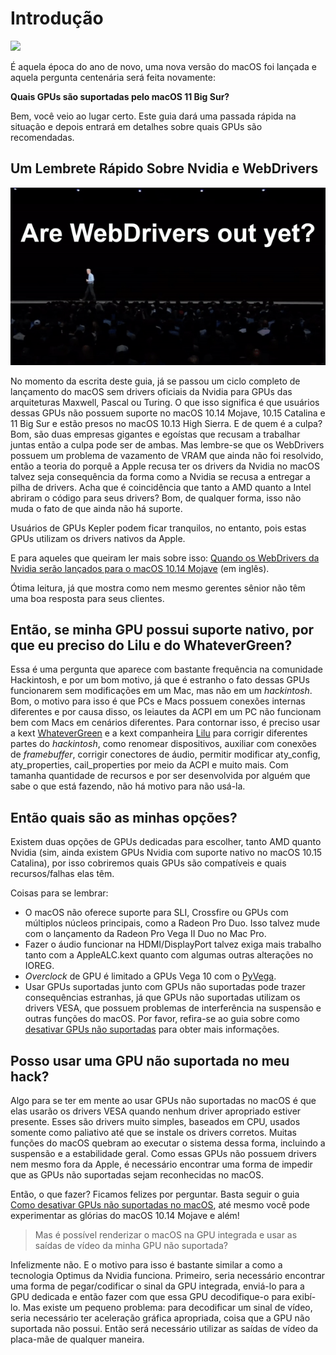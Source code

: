 # Introdução

![](logo.png)

É aquela época do ano de novo, uma nova versão do macOS foi lançada e aquela pergunta centenária será feita novamente:

**Quais GPUs são suportadas pelo macOS 11 Big Sur?**

Bem, você veio ao lugar certo. Este guia dará uma passada rápida na situação e depois entrará em detalhes sobre quais GPUs são recomendadas.

## Um Lembrete Rápido Sobre Nvidia e WebDrivers

![WebDrivers](WebDrivers.gif)

No momento da escrita deste guia, já se passou um ciclo completo de lançamento do macOS sem drivers oficiais da Nvidia para GPUs das arquiteturas Maxwell, Pascal ou Turing. O que isso significa é que usuários dessas GPUs não possuem suporte no macOS 10.14 Mojave, 10.15 Catalina e 11 Big Sur e estão presos no macOS 10.13 High Sierra. E de quem é a culpa? Bom, são duas empresas gigantes e egoístas que recusam a trabalhar juntas então a culpa pode ser de ambas. Mas lembre-se que os WebDrivers possuem um problema de vazamento de VRAM que ainda não foi resolvido, então a teoria do porquê a Apple recusa ter os drivers da Nvidia no macOS talvez seja consequência da forma como a Nvidia se recusa a entregar a pilha de drivers. Acha que é coincidência que tanto a AMD quanto a Intel abriram o código para seus drivers? Bom, de qualquer forma, isso não muda o fato de que ainda não há suporte.

Usuários de GPUs Kepler podem ficar tranquilos, no entanto, pois estas GPUs utilizam os drivers nativos da Apple.

E para aqueles que queiram ler mais sobre isso: [Quando os WebDrivers da Nvidia serão lançados para o macOS 10.14 Mojave](https://devtalk.nvidia.com/default/topic/1042520/drivers/-when-will-the-nvidia-web-drivers-be-released-for-macos-mojave-10-14-/post/5358999/#5358999) (em inglês).

Ótima leitura, já que mostra como nem mesmo gerentes sênior não têm uma boa resposta para seus clientes.

## Então, se minha GPU possui suporte nativo, por que eu preciso do Lilu e do WhateverGreen?

Essa é uma pergunta que aparece com bastante frequência na comunidade Hackintosh, e por um bom motivo, já que é estranho o fato dessas GPUs funcionarem sem modificações em um Mac, mas não em um *hackintosh*. Bom, o motivo para isso é que PCs e Macs possuem conexões internas diferentes e por causa disso, os leiautes da ACPI em um PC não funcionam bem com Macs em cenários diferentes. Para contornar isso, é preciso usar a kext [WhateverGreen](https://github.com/acidanthera/WhateverGreen/releases) e a kext companheira [Lilu](https://github.com/acidanthera/Lilu/releases) para corrigir diferentes partes do *hackintosh*, como renomear dispositivos, auxiliar com conexões de *framebuffer*, corrigir conectores de áudio, permitir modificar aty\_config, aty\_properties, cail\_properties por meio da ACPI e muito mais. Com tamanha quantidade de recursos e por ser desenvolvida por alguém que sabe o que está fazendo, não há motivo para não usá-la.

## Então quais são as minhas opções?

Existem duas opções de GPUs dedicadas para escolher, tanto AMD quanto Nvidia (sim, ainda existem GPUs Nvidia com suporte nativo no macOS 10.15 Catalina), por isso cobriremos quais GPUs são compatíveis e quais recursos/falhas elas têm.

Coisas para se lembrar:

* O macOS não oferece suporte para SLI, Crossfire ou GPUs com múltiplos núcleos principais, como a Radeon Pro Duo. Isso talvez mude com o lançamento da Radeon Pro Vega II Duo no Mac Pro.
* Fazer o áudio funcionar na HDMI/DisplayPort talvez exiga mais trabalho tanto com a AppleALC.kext quanto com algumas outras alterações no IOREG.
* *Overclock* de GPU é limitado a GPUs Vega 10 com o [PyVega](https://github.com/corpnewt/PyVega).
* Usar GPUs suportadas junto com GPUs não suportadas pode trazer consequências estranhas, já que GPUs não suportadas utilizam os drivers VESA, que possuem problemas de interferência na suspensão e outras funções do macOS. Por favor, refira-se ao guia sobre como [desativar GPUs não suportadas](https://deomkds.github.io/OpenCore-Install-Guide/extras/spoof.html) para obter mais informações.

## Posso usar uma GPU não suportada no meu hack?

Algo para se ter em mente ao usar GPUs não suportadas no macOS é que elas usarão os drivers VESA quando nenhum driver apropriado estiver presente. Esses são drivers muito simples, baseados em CPU, usados somente como paliativo até que se instale os drivers corretos. Muitas funções do macOS quebram ao executar o sistema dessa forma, incluindo a suspensão e a estabilidade geral. Como essas GPUs não possuem drivers nem mesmo fora da Apple, é necessário encontrar uma forma de impedir que as GPUs não suportadas sejam reconhecidas no macOS.

Então, o que fazer? Ficamos felizes por perguntar. Basta seguir o guia [Como desativar GPUs não suportadas no macOS](https://deomkds.github.io/OpenCore-Install-Guide/extras/spoof.html), até mesmo você pode experimentar as glórias do macOS 10.14 Mojave e além!

> Mas é possível renderizar o macOS na GPU integrada e usar as saídas de vídeo da minha GPU não suportada?

Infelizmente não. E o motivo para isso é bastante similar a como a tecnologia Optimus da Nvidia funciona. Primeiro, seria necessário encontrar uma forma de pegar/codificar o sinal da GPU integrada, enviá-lo para a GPU dedicada e então fazer com que essa GPU decodifique-o para exibí-lo. Mas existe um pequeno problema: para decodificar um sinal de vídeo, seria necessário ter aceleração gráfica apropriada, coisa que a GPU não suportada não possui. Então será necessário utilizar as saídas de vídeo da placa-mãe de qualquer maneira.
